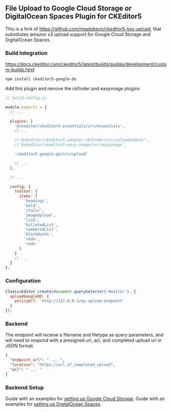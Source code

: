 ## File Upload to Google Cloud Storage or DigitalOcean Spaces Plugin for CKEditor5

This is a fork of https://github.com/mjadobson/ckeditor5-sss-upload, that substitutes amazon s3 upload support for Google Cloud Storage and DigitalOcean Spaces.

### Build Integration

https://docs.ckeditor.com/ckeditor5/latest/builds/guides/development/custom-builds.html

`npm install ckeditor5-google-do`

Add this plugin and remove the ckfinder and easyimage plugins

```javascript
// build-config.js

module.exports = {
  // ...

  plugins: [
    '@ckeditor/ckeditor5-essentials/src/essentials',
    // ...

    //'@ckeditor/ckeditor5-adapter-ckfinder/src/uploadadapter',
    //'@ckeditor/ckeditor5-easy-image/src/easyimage',

    'ckeditor5-google-go/src/upload'

    // ...
  ],

  // ...

  config: {
    toolbar: {
      items: [
        'headings',
        'bold',
        'italic',
        'imageUpload',
        'link',
        'bulletedList',
        'numberedList',
        'blockQuote',
        'undo',
        'redo'
      ]
    }
    // ...
  }
};
```

### Configuration

```javascript
ClassicEditor.create(document.querySelector('#editor'), {
  uploadGoogleDO: {
    policyUrl: 'http://127.0.0.1/my-upload-endpoint'
  }
});
```

### Backend

The endpoint will receive a filename and filetype as query parameters, and will need to respond with a presigned url, acl, and completed upload url in JSON format.

```json
{
  "endpoint_url": " ... ",
  "location": "https://url_of_completed_upload",
  "acl": " ... "
}
```

### Backend Setup

Guide with an examples for [setting up Google Cloud Storage](https://github.com/hutchgrant/ckeditor5-google-do/blob/master/docs/readme-google-cloud-storage.md).
Guide with an examples for [setting up DigitalOcean Spaces](https://github.com/hutchgrant/ckeditor5-google-do/blob/master/docs/readme-digital-ocean-spaces.md).
